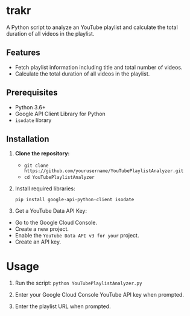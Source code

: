 # trakr

A Python script to analyze an YouTube playlist and calculate the total duration of all videos in the playlist.

## Features

- Fetch playlist information including title and total number of videos.
- Calculate the total duration of all videos in the playlist.

## Prerequisites

- Python 3.6+
- Google API Client Library for Python
- `isodate` library

## Installation

1. **Clone the repository:**

   - ```git clone https://github.com/yourusername/YouTubePlaylistAnalyzer.git```
   - ```cd YouTubePlaylistAnalyzer```
  
2. Install required libraries:

    ```pip install google-api-python-client isodate```

3. Get a YouTube Data API Key:

  - Go to the Google Cloud Console.
  - Create a new project.
  - Enable the ```YouTube Data API v3 for your``` project.
  - Create an API key.

# Usage

1. Run the script:
  ```python YouTubePlaylistAnalyzer.py```
  
2. Enter your Google Cloud Console YouTube API key when prompted.

3. Enter the playlist URL when prompted.

